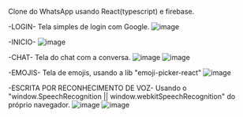 Clone do WhatsApp usando React(typescript) e firebase.

-LOGIN-
Tela simples de login com Google.
![image](https://user-images.githubusercontent.com/69858181/119681640-a1eba680-be18-11eb-99af-b75fa20e15eb.png)

-INICIO-
![image](https://user-images.githubusercontent.com/69858181/119681704-ad3ed200-be18-11eb-8dcc-dbc48e312e2e.png)

-CHAT-
Tela do chat com a conversa.
![image](https://user-images.githubusercontent.com/69858181/119681808-c47dbf80-be18-11eb-81e8-ad61e504d71f.png)
![image](https://user-images.githubusercontent.com/69858181/119682027-f000aa00-be18-11eb-89e4-c582dcfe7a46.png)

-EMOJIS-
Tela de emojis, usando a lib "emoji-picker-react"
![image](https://user-images.githubusercontent.com/69858181/119682106-ff7ff300-be18-11eb-8d22-85b90e4065fb.png)

-ESCRITA POR RECONHECIMENTO DE VOZ-
Usando o "window.SpeechRecognition || window.webkitSpeechRecognition" do próprio navegador.
![image](https://user-images.githubusercontent.com/69858181/119682312-2ccca100-be19-11eb-8618-5077a136d530.png)
![image](https://user-images.githubusercontent.com/69858181/119682358-3524dc00-be19-11eb-83ed-01eb91db25e3.png)
